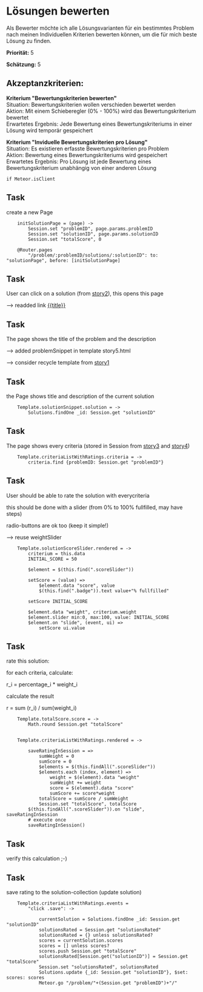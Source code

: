 # Lösungen bewerten


Als Bewerter möchte ich alle Lösungsvarianten für ein bestimmtes Problem nach meinen 
Individuellen Kriterien bewerten können, 
um die für mich beste Lösung zu finden.

**Priorität:** 5

**Schätzung:** 5

## Akzeptanzkriterien:

**Kriterium "Bewertungskriterien bewerten"**<br>
Situation: Bewertungskriterien wollen verschieden bewertet werden<br>
Aktion: Mit einem Schieberegler (0% - 100%) wird das Bewertungskriterium bewertet<br>
Erwartetes Ergebnis: Jede Bewertung eines Bewertungskriteriums in einer Lösung wird temporär gespeichert

**Kriterium "Inviduelle Bewertungskriterien pro Lösung"**<br>
Situation: Es existieren erfasste Bewertungskriterien pro Problem<br>
Aktion: Bewertung eines Bewertungskriteriums wird gespeichert<br>
Erwartetes Ergebnis: Pro Lösung ist jede Bewertung eines Bewertungskriterium unabhängig von einer anderen Lösung


	if Meteor.isClient

## Task

create a new Page 

		initSolutionPage = (page) ->
			Session.set "problemID", page.params.problemID
			Session.set "solutionID", page.params.solutionID
			Session.set "totalScore", 0

		@Router.pages
			"/problem/:problemID/solutions/:solutionID": to: "solutionPage", before: [initSolutionPage]



## Task

User can click on a solution (from [story2](story2.coffee.md)), this opens this page

--> readded link <a href="./solutions/{{_id}}">{{title}}</a>


## Task

The page shows the title of the problem and the description

--> added problemSnippet in template story5.html

--> consider recycle template from [story1](story1.coffee.md)


## Task

the Page shows title and description of the current solution

		Template.solutionSnippet.solution = ->
			Solutions.findOne _id: Session.get "solutionID"


## Task

The page shows every criteria (stored in Session 
from [story3](story3.coffee.md) and [story4](story4.coffee.md))


		Template.criteriaListWithRatings.criteria = ->
			criteria.find {problemID: Session.get "problemID"}


## Task

User should be able to rate the solution with everycriteria

this should be done with a slider (from 0% to 100% fullfilled, may have steps)

radio-buttons are ok too (keep it simple!)

--> reuse weightSlider



		Template.solutionScoreSlider.rendered = ->
			criterium = this.data
			INITIAL_SCORE = 50

			$element = $(this.find(".scoreSlider"))

			setScore = (value) =>
				$element.data "score", value
				$(this.find(".badge")).text value+"% fullfilled"

			setScore INITIAL_SCORE

			$element.data "weight", criterium.weight
			$element.slider min:0, max:100, value: INITIAL_SCORE
			$element.on "slide", (event, ui) =>
				setScore ui.value
				



## Task

rate this solution:

for each criteria, calculate:

r_i = percentage_i * weight_i

calculate the result

r = sum (r_i) / sum(weight_i)

		Template.totalScore.score = -> 
			Math.round Session.get "totalScore"


		Template.criteriaListWithRatings.rendered = ->

			saveRatingInSession = =>
				sumWeight = 0 
				sumScore = 0
				$elements = $(this.findAll(".scoreSlider"))
				$elements.each (index, element) =>
					weight = $(element).data "weight"
					sumWeight += weight
					score = $(element).data "score"
					sumScore += score*weight
				totalScore = sumScore / sumWeight
				Session.set "totalScore", totalScore
			$(this.findAll(".scoreSlider")).on "slide", saveRatingInSession 
			# execute once
			saveRatingInSession()

## Task

verify this calculation ;-)

## Task

save rating to the solution-collection (update solution)

		Template.criteriaListWithRatings.events =
			"click .save": ->

				currentSolution = Solutions.findOne _id: Session.get "solutionID"
				solutionsRated = Session.get "solutionsRated"
				solutionsRated = {} unless solutionsRated?
				scores = currentSolution.scores
				scores = [] unless scores?
				scores.push Session.get "totalScore"
				solutionsRated[Session.get("solutionID")] = Session.get "totalScore"
				Session.set "solutionsRated", solutionsRated
				Solutions.update {_id: Session.get "solutionID"}, $set: scores: scores
				Meteor.go "/problem/"+(Session.get "problemID")+"/"







